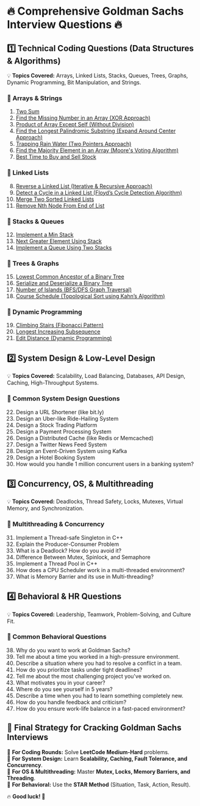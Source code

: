 # 🔥 Comprehensive Goldman Sachs Interview Questions 🔥

## 1️⃣ Technical Coding Questions (Data Structures & Algorithms)

💡 **Topics Covered:** Arrays, Linked Lists, Stacks, Queues, Trees, Graphs, Dynamic Programming, Bit Manipulation, and Strings.

### 🔹 Arrays & Strings
1. [Two Sum](https://leetcode.com/problems/two-sum/)
2. [Find the Missing Number in an Array (XOR Approach)](https://leetcode.com/problems/missing-number/)
3. [Product of Array Except Self (Without Division)](https://leetcode.com/problems/product-of-array-except-self/)
4. [Find the Longest Palindromic Substring (Expand Around Center Approach)](https://leetcode.com/problems/longest-palindromic-substring/)
5. [Trapping Rain Water (Two Pointers Approach)](https://leetcode.com/problems/trapping-rain-water/)
6. [Find the Majority Element in an Array (Moore's Voting Algorithm)](https://leetcode.com/problems/majority-element/)
7. [Best Time to Buy and Sell Stock](https://leetcode.com/problems/best-time-to-buy-and-sell-stock/)

### 🔹 Linked Lists
8. [Reverse a Linked List (Iterative & Recursive Approach)](https://leetcode.com/problems/reverse-linked-list/)
9. [Detect a Cycle in a Linked List (Floyd’s Cycle Detection Algorithm)](https://leetcode.com/problems/linked-list-cycle/)
10. [Merge Two Sorted Linked Lists](https://leetcode.com/problems/merge-two-sorted-lists/)
11. [Remove Nth Node From End of List](https://leetcode.com/problems/remove-nth-node-from-end-of-list/)

### 🔹 Stacks & Queues
12. [Implement a Min Stack](https://leetcode.com/problems/min-stack/)
13. [Next Greater Element Using Stack](https://leetcode.com/problems/next-greater-element-i/)
14. [Implement a Queue Using Two Stacks](https://leetcode.com/problems/implement-queue-using-stacks/)

### 🔹 Trees & Graphs
15. [Lowest Common Ancestor of a Binary Tree](https://leetcode.com/problems/lowest-common-ancestor-of-a-binary-tree/)
16. [Serialize and Deserialize a Binary Tree](https://leetcode.com/problems/serialize-and-deserialize-binary-tree/)
17. [Number of Islands (BFS/DFS Graph Traversal)](https://leetcode.com/problems/number-of-islands/)
18. [Course Schedule (Topological Sort using Kahn’s Algorithm)](https://leetcode.com/problems/course-schedule/)

### 🔹 Dynamic Programming
19. [Climbing Stairs (Fibonacci Pattern)](https://leetcode.com/problems/climbing-stairs/)
20. [Longest Increasing Subsequence](https://leetcode.com/problems/longest-increasing-subsequence/)
21. [Edit Distance (Dynamic Programming)](https://leetcode.com/problems/edit-distance/)

## 2️⃣ System Design & Low-Level Design

💡 **Topics Covered:** Scalability, Load Balancing, Databases, API Design, Caching, High-Throughput Systems.

### 🔹 Common System Design Questions
22. Design a URL Shortener (like bit.ly)
23. Design an Uber-like Ride-Hailing System
24. Design a Stock Trading Platform
25. Design a Payment Processing System
26. Design a Distributed Cache (like Redis or Memcached)
27. Design a Twitter News Feed System
28. Design an Event-Driven System using Kafka
29. Design a Hotel Booking System
30. How would you handle 1 million concurrent users in a banking system?

## 3️⃣ Concurrency, OS, & Multithreading

💡 **Topics Covered:** Deadlocks, Thread Safety, Locks, Mutexes, Virtual Memory, and Synchronization.

### 🔹 Multithreading & Concurrency
31. Implement a Thread-safe Singleton in C++
32. Explain the Producer-Consumer Problem
33. What is a Deadlock? How do you avoid it?
34. Difference Between Mutex, Spinlock, and Semaphore
35. Implement a Thread Pool in C++
36. How does a CPU Scheduler work in a multi-threaded environment?
37. What is Memory Barrier and its use in Multi-threading?

## 4️⃣ Behavioral & HR Questions

💡 **Topics Covered:** Leadership, Teamwork, Problem-Solving, and Culture Fit.

### 🔹 Common Behavioral Questions
38. Why do you want to work at Goldman Sachs?
39. Tell me about a time you worked in a high-pressure environment.
40. Describe a situation where you had to resolve a conflict in a team.
41. How do you prioritize tasks under tight deadlines?
42. Tell me about the most challenging project you've worked on.
43. What motivates you in your career?
44. Where do you see yourself in 5 years?
45. Describe a time when you had to learn something completely new.
46. How do you handle feedback and criticism?
47. How do you ensure work-life balance in a fast-paced environment?

## 🚀 Final Strategy for Cracking Goldman Sachs Interviews
📌 **For Coding Rounds:** Solve **LeetCode Medium-Hard** problems.  
📌 **For System Design:** Learn **Scalability, Caching, Fault Tolerance, and Concurrency**.  
📌 **For OS & Multithreading:** Master **Mutex, Locks, Memory Barriers, and Threading**.  
📌 **For Behavioral:** Use the **STAR Method** (Situation, Task, Action, Result).  

🔥 **Good luck! 🚀**

